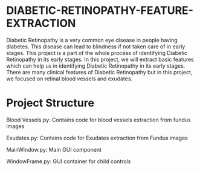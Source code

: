 # DIABETIC-RETINOPATHY-FEATURE-EXTRACTION

Diabetic Retinopathy is a very common eye disease in people having diabetes. This disease can lead to blindness if not taken care of in early stages. This project is a part of the whole process of identifying Diabetic Retinopathy in its early stages. In this project, we will extract basic features which can help us in identifying Diabetic Retinopathy in its early stages. There are many clinical features of Diabetic Retinopathy but in this project, we focused on retinal blood vessels and exudates.

# Project Structure

Blood Vessels.py: Contains code for blood vessels extraction from fundus images

Exudates.py: Contains code for Exudates extraction from Fundus images

MainWindow.py: Main GUI component

WindowFrame.py: GUI container for child controls
